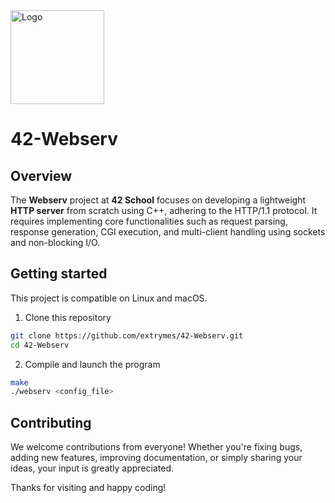 <img src="https://i.imgur.com/y2bQtnZ.png" width="150" height="150" alt="Logo" />

# 42-Webserv
## Overview
The **Webserv** project at **42 School** focuses on developing a lightweight **HTTP server** from scratch using C++, adhering to the HTTP/1.1 protocol.
It requires implementing core functionalities such as request parsing, response generation, CGI execution, and multi-client handling using sockets and non-blocking I/O.

## Getting started
This project is compatible on Linux and macOS.
1. Clone this repository
```bash
git clone https://github.com/extrymes/42-Webserv.git
cd 42-Webserv
```
2. Compile and launch the program
```bash
make
./webserv <config_file>
```

## Contributing
We welcome contributions from everyone! Whether you're fixing bugs, adding new features, improving documentation, or simply sharing your ideas, your input is greatly appreciated.

Thanks for visiting and happy coding!
